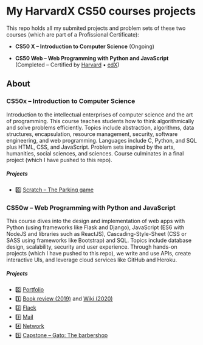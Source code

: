 # My HarvardX CS50 courses projects

This repo holds all my submited projects and problem sets of these two courses (which are part of a Profissional Certificate):
- **CS50 X – Introduction to Computer Science** (Ongoing)

- **CS50 Web – Web Programming with Python and JavaScript** (Completed – Certified by [Harvard](https://certificates.cs50.io/c1e0137f-8c92-4f87-b278-0005a2f74af2.pdf?size=letter) • [edX](https://courses.edx.org/certificates/df8462b454f84c57bd00ab12a509c1d8))

## About
### CS50x – Introduction to Computer Science
Introduction to the intellectual enterprises of computer science and the art of programming. This course teaches students how to think algorithmically and solve problems efficiently. Topics include abstraction, algorithms, data structures, encapsulation, resource management, security, software engineering, and web programming. Languages include C, Python, and SQL plus HTML, CSS, and JavaScript. Problem sets inspired by the arts, humanities, social sciences, and sciences. Course culminates in a final project (which I have pushed to this repo).

##### Projects
- :zero: [Scratch – The Parking game](./x/pset0/)


### CS50w – Web Programming with Python and JavaScript
This course dives into the design and implementation of web apps with Python (using frameworks like Flask and Django), JavaScript (ES6 with NodeJS and libraries such as ReactJS), Cascading-Style-Sheet (CSS or SASS using frameworks like Bootstrap) and SQL. Topics include database design, scalability, security and user experience. Through hands-on projects (which I have pushed to this repo), we write and use APIs, create interactive UIs, and leverage cloud services like GitHub and Heroku.

##### Projects
- :zero: [Portfolio](./web/project0/)
- :one: [Book review (2019)](./web/project1) and [Wiki (2020)](./web/2020/project1)
- :two: [Flack](./web/project2)
- :three: [Mail](./web/2020/project3)
- :four: [Network](./web/2020/project4)
- :five: [Capstone – Gato: The barbershop](./web/2020/finalproject)
    

